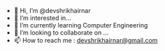 - 👋 Hi, I’m @devshrikhairnar
- 👀 I’m interested in... 
- 🌱 I’m currently learning Computer Engineering
- 💞️ I’m looking to collaborate on ... 
- 📫 How to reach me : devshrikhairnar@gmail.com

<!---
devshrikhairnar/devshrikhairnar is a ✨ special ✨ repository because its `README.md` (this file) appears on your GitHub profile.
You can click the Preview link to take a look at your changes.
--->
